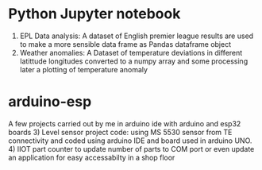 # Python Jupyter notebook
1) EPL Data analysis: A dataset of English premier league results are used to make a more sensible data frame as Pandas dataframe object
2) Weather anomalies: A Dataset of temperature deviations in different latittude longitudes converted to a numpy array and some processing later a plotting of temperature anomaly 

# arduino-esp
A few projects carried out by me in arduino ide with arduino and esp32 boards
3) Level sensor project code: using MS 5530 sensor from TE connectivity and coded using arduino IDE and board used in arduino UNO.
4) IIOT part counter to update number of parts to COM port or even update an application for easy accessabilty in a shop floor
